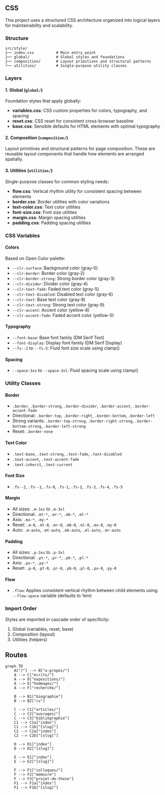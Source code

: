 ## CSS

This project uses a structured CSS architecture organized into logical layers for maintainability and scalability.

### Structure

```
src/style/
├── index.css          # Main entry point
├── global/            # Global styles and foundations
├── composition/       # Layout primitives and structural patterns
└── utilities/         # Single-purpose utility classes
```

### Layers

#### 1. Global (`global/`)

Foundation styles that apply globally:

- **variables.css**: CSS custom properties for colors, typography, and spacing
- **reset.css**: CSS reset for consistent cross-browser baseline
- **base.css**: Sensible defaults for HTML elements with optimal typography

#### 2. Composition (`composition/`)

Layout primitives and structural patterns for page composition. These are reusable layout components that handle how elements are arranged spatially.

#### 3. Utilities (`utilities/`)

Single-purpose classes for common styling needs:

- **flow.css**: Vertical rhythm utility for consistent spacing between elements
- **border.css**: Border utilities with color variations
- **text-color.css**: Text color utilities
- **font-size.css**: Font size utilities
- **margin.css**: Margin spacing utilities
- **padding.css**: Padding spacing utilities

### CSS Variables

#### Colors

Based on Open Color palette:

- `--clr-surface`: Background color (gray-0)
- `--clr-border`: Border color (gray-2)
- `--clr-border-strong`: Strong border color (gray-3)
- `--clr-divider`: Divider color (gray-4)
- `--clr-text-fade`: Faded text color (gray-5)
- `--clr-text-disabled`: Disabled text color (gray-6)
- `--clr-text`: Base text color (gray-8)
- `--clr-text-strong`: Strong text color (gray-9)
- `--clr-accent`: Accent color (yellow-8)
- `--clr-accent-fade`: Faded accent color (yellow-5)

#### Typography

- `--font-base`: Base font family (DM Serif Text)
- `--font-display`: Display font family (DM Serif Display)
- `--fs--2` to `--fs-5`: Fluid font size scale using clamp()

#### Spacing

- `--space-3xs` to `--space-3xl`: Fluid spacing scale using clamp()

### Utility Classes

#### Border

- `.border`, `.border-strong`, `.border-divider`, `.border-accent`, `.border-accent-fade`
- Directional: `.border-top`, `.border-right`, `.border-bottom`, `.border-left`
- Strong variants: `.border-top-strong`, `.border-right-strong`, `.border-bottom-strong`, `.border-left-strong`
- Reset: `.border-none`

#### Text Color

- `.text-base`, `.text-strong`, `.text-fade`, `.text-disabled`
- `.text-accent`, `.text-accent-fade`
- `.text-inherit`, `.text-current`

#### Font Size

- `.fs--2`, `.fs--1`, `.fs-0`, `.fs-1`, `.fs-2`, `.fs-3`, `.fs-4`, `.fs-5`

#### Margin

- All sizes: `.m-3xs` to `.m-3xl`
- Directional: `.mt-*`, `.mr-*`, `.mb-*`, `.ml-*`
- Axis: `.mx-*`, `.my-*`
- Reset: `.m-0`, `.mt-0`, `.mr-0`, `.mb-0`, `.ml-0`, `.mx-0`, `.my-0`
- Auto: `.m-auto`, `.mt-auto`, `.mb-auto`, `.ml-auto`, `.mr-auto`

#### Padding

- All sizes: `.p-3xs` to `.p-3xl`
- Directional: `.pt-*`, `.pr-*`, `.pb-*`, `.pl-*`
- Axis: `.px-*`, `.py-*`
- Reset: `.p-0`, `.pt-0`, `.pr-0`, `.pb-0`, `.pl-0`, `.px-0`, `.py-0`

#### Flow

- `.flow`: Applies consistent vertical rhythm between child elements using `--flow-space` variable (defaults to 1em)

### Import Order

Styles are imported in cascade order of specificity:

1. Global (variables, reset, base)
2. Composition (layout)
3. Utilities (helpers)

## Routes

```mermaid
graph TD
    A["/"] --> B["a-propos/"]
    A --> C["ecrits/"]
    A --> D["expositions/"]
    A --> E["hommages/"]
    A --> F["recherche/"]
    
    B --> B1["biographie"]
    B --> B2["cv"]
    
    C --> C1["articles/"]
    C --> C2["ouvrages/"]
    C --> C3["bibliographie"]
    C1 --> C1a["index"]
    C1 --> C1b["[slug]"]
    C2 --> C2a["index"]
    C2 --> C2b["[slug]"]
    
    D --> D1["index"]
    D --> D2["[slug]"]
    
    E --> E1["index"]
    E --> E2["[slug]"]
    
    F --> F1["colloques/"]
    F --> F2["memoire"]
    F --> F3["projet-de-these"]
    F1 --> F1a["index"]
    F1 --> F1b["[slug]"]
```

